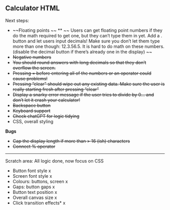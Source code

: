 Calculator HTML
---------------

Next steps:
* ~~Floating points ~~
**  ~~ Users can get floating point numbers if they do the math required to get one, but they can’t type them in yet. Add a . button and let users input decimals! Make sure you don’t let them type more than one though: 12.3.56.5. It is hard to do math on these numbers. (disable the decimal button if there’s already one in the display) ~~
* ~~Negative numbers~~
* ~~You should round answers with long decimals so that they don’t overflow the screen.~~
* ~~Pressing = before entering all of the numbers or an operator could cause problems!~~
* ~~Pressing “clear” should wipe out any existing data. Make sure the user is really starting fresh after pressing “clear”~~
* ~~Display a snarky error message if the user tries to divide by 0… and don’t let it crash your calculator!~~
* ~~Backspace button~~
* ~~Keyboard support~~
* ~~Check chatGPT for logic tidying~~
* CSS, overall styling

**Bugs** 
* ~~Cap the display length if more than > 16 (ish) characters~~
* ~~Connect % operator~~

******************************
Scratch area:
All logic done, now focus on CSS
* Button font style x
* Screen font style x
* Colours: buttons, screen x
* Gaps: button gaps x
* Button text position x
* Overall canvas size x
* Click transition effects* x




